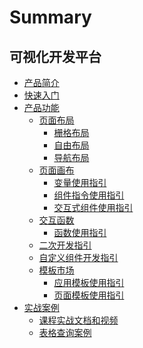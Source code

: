 # Summary

## 可视化开发平台
* [产品简介](intro.md)
* [快速入门](start.md)
* [产品功能]()
    * [页面布局]()
      * [栅格布局](grid.md)
      * [自由布局](free-layout.md)
      * [导航布局](layout.md)
    * [页面画布]()
        * [变量使用指引](variable.md)
        * [组件指令使用指引](directive.md)
        * [交互式组件使用指引](interactive.md)
    * [交互函数]()
        * [函数使用指引](method.md)
    * [二次开发指引](develop.md)
    * [自定义组件开发指引](custom.md)
    * [模板市场]()
        * [应用模板使用指引](template-project.md)
        * [页面模板使用指引](template-page.md)
* [实战案例]()
    * [课程实战文档和视频](courses.md)
    * [表格查询案例](case-table-search.md)


